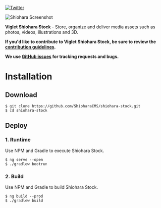 [![Twitter](https://img.shields.io/twitter/follow/shioharacms.svg?style=social&label=Follow)](https://twitter.com/intent/follow?screen_name=shioharacms)

![Shiohara Screenshot](https://shioharacms.github.io/shiohara-stock/images/shiohara-stock-screenshot.png)

**Viglet Shiohara Stock** - Store, organize and deliver media assets such as photos, videos, illustrations and 3D.

**If you'd like to contribute to Viglet Shiohara Stock, be sure to review the [contribution
guidelines](CONTRIBUTING.md).**

**We use [GitHub issues](https://github.com/ShioharaCMS/shiohara-stock/issues) for tracking requests and bugs.**

# Installation

## Download

```shell
$ git clone https://github.com/ShioharaCMS/shiohara-stock.git
$ cd shiohara-stock
```

## Deploy 

### 1. Runtime

Use NPM and Gradle to execute Shiohara Stock.

```shell
$ ng serve --open
$ ./gradlew bootrun
```

### 2. Build

Use NPM and Gradle to build Shiohara Stock.

```shell
$ ng build --prod
$ ./gradlew build
```
